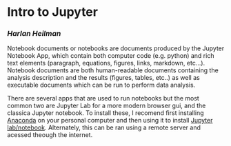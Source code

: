 # Intro to Jupyter
### *Harlan Heilman*

Notebook documents or notebooks are documents produced by the Jupyter Notebook App, which contain both computer code (e.g. python) and rich text elements (paragraph, equations, figures, links, markdown, etc…). Notebook documents are both human-readable documents containing the analysis description and the results (figures, tables, etc..) as well as executable documents which can be run to perform data analysis.

There are several apps that are used to run notebooks but the most common two are Jupyter Lab for a more modern browser gui, and the classica Jupyter notebook. To install these, I recomend first installing [Anaconda](https://www.anaconda.com/) on your personal computer and then using it to install [Jupyter lab/notebook](https://docs.anaconda.com/navigator/overview/#navigator-pages). Alternately, this can be ran using a remote server and acessed theough the internet. 

## 